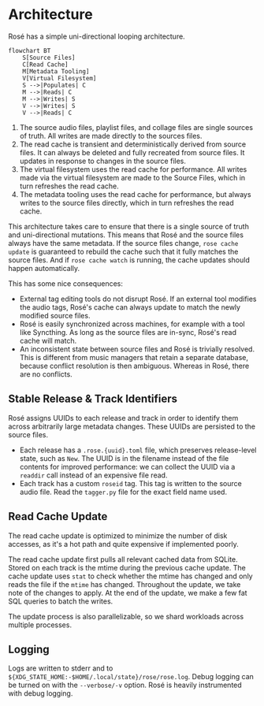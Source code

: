 # Architecture

Rosé has a simple uni-directional looping architecture.

```mermaid
flowchart BT
    S[Source Files]
    C[Read Cache]
    M[Metadata Tooling]
    V[Virtual Filesystem]
    S -->|Populates| C
    M -->|Reads| C
    M -->|Writes| S
    V -->|Writes| S
    V -->|Reads| C
```

1. The source audio files, playlist files, and collage files are single sources
   of truth. All writes are made directly to the sources files.
2. The read cache is transient and deterministically derived from source
   files. It can always be deleted and fully recreated from source files. It
   updates in response to changes in the source files.
3. The virtual filesystem uses the read cache for performance. All writes made
   via the virtual filesystem are made to the Source Files, which in turn
   refreshes the read cache.
4. The metadata tooling uses the read cache for performance, but always writes
   to the source files directly, which in turn refreshes the read cache.

This architecture takes care to ensure that there is a single source of truth
and uni-directional mutations. This means that Rosé and the source files always
have the same metadata. If the source files change, `rose cache update` is
guaranteed to rebuild the cache such that it fully matches the source files.
And if `rose cache watch` is running, the cache updates should happen
automatically.

This has some nice consequences:

- External tag editing tools do not disrupt Rosé. If an external tool modifies
  the audio tags, Rosé's cache can always update to match the newly modified
  source files.
- Rosé is easily synchronized across machines, for example with a tool like
  Syncthing. As long as the source files are in-sync, Rosé's read cache will
  match.
- An inconsistent state between source files and Rosé is trivially resolved.
  This is different from music managers that retain a separate database,
  because conflict resolution is then ambiguous. Whereas in Rosé, there are no
  conflicts.

## Stable Release & Track Identifiers

Rosé assigns UUIDs to each release and track in order to identify them across
arbitrarily large metadata changes. These UUIDs are persisted to the source
files.

- Each release has a `.rose.{uuid}.toml` file, which preserves release-level
  state, such as `New`. The UUID is in the filename instead of the file
  contents for improved performance: we can collect the UUID via a `readdir`
  call instead of an expensive file read.
- Each track has a custom `roseid` tag. This tag is written to the source audio
  file. Read the `tagger.py` file for the exact field name used.

## Read Cache Update

The read cache update is optimized to minimize the number of disk accesses, as
it's a hot path and quite expensive if implemented poorly.

The read cache update first pulls all relevant cached data from SQLite. Stored
on each track is the mtime during the previous cache update. The cache update
uses `stat` to check whether the mtime has changed and only reads the file if
the `mtime` has changed. Throughout the update, we take note of the changes to
apply. At the end of the update, we make a few fat SQL queries to batch the
writes.

The update process is also parallelizable, so we shard workloads across
multiple processes.

## Logging

Logs are written to stderr and to `${XDG_STATE_HOME:-$HOME/.local/state}/rose/rose.log`.
Debug logging can be turned on with the `--verbose/-v` option. Rosé is heavily
instrumented with debug logging.

